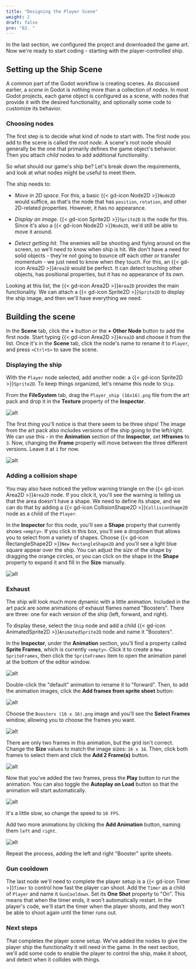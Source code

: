 ```yaml
---
title: "Designing the Player Scene"
weight: 2
draft: false
pre: "02. "
---
```


In the last section, we configured the project and downloaded the game art. Now we're ready to start coding - starting with the player-controlled ship.

## Setting up the Ship Scene

A common part of the Godot workflow is creating scenes. As discussed earlier, a *scene* in Godot is nothing more than a collection of *nodes*. In most Godot projects, each game object is configured as a scene, with nodes that provide it with the desired functionality, and optionally some code to customize its behavior.

### Choosing nodes

The first step is to decide what kind of node to start with. The first node you add to the scene is called the *root node*. A scene's root node should generally be the one that primarily defines the game object's behavior. Then you attach *child* nodes to add additional functionality.

So what should our game's ship be? Let's break down the requirements, and look at what nodes might be useful to meet them.

The ship needs to:

* _Move in 2D space_. For this, a basic {{< gd-icon Node2D >}}`Node2D` would suffice, as that's the node that has `position`, `rotation`, and other 2D-related properties. However, it has no appearance.

* _Display an image_. {{< gd-icon Sprite2D >}}`Sprite2D` is the node for this. Since it's also a {{< gd-icon Node2D >}}`Node2D`, we'd still be able to move it around.

* _Detect getting hit_. The enemies will be shooting and flying around on the screen, so we'll need to know when ship is hit. We don't have a need for solid objects - they're not going to bounce off each other or transfer momentum - we just need to know when they touch. For this, an {{< gd-icon Area2D >}}`Area2D` would be perfect. It can detect touching other objects, has positional properties, but it has no appearance of its own.

Looking at this list, the {{< gd-icon Area2D >}}`Area2D` provides the main functionality. We can attach a {{< gd-icon Sprite2D >}}`Sprite2D` to display the ship image, and then we'll have everything we need.

## Building the scene

In the **Scene** tab, click the **+** button or the **+ Other Node** button to add the first node. Start typing {{< gd-icon Area2D >}}`Area2D` and choose it from the list. Once it's in the **Scene** tab, click the node's name to rename it to `Player`, and press `<Ctrl+S>` to save the scene.

### Displaying the ship

With the `Player` node selected, add another node: a {{< gd-icon Sprite2D >}}`Sprite2D`. To keep things organized, let's rename this node to `Ship`.

From the **FileSystem** tab, drag the `Player_ship (16x16).png` file from the art pack and drop it in the **Texture** property of the **Inspector**.

![alt](/godot_recipes/4.x/img/2d_player_ship.png?width=100)

The first thing you'll notice is that there seem to be three ships! The image from the art pack also includes versions of the ship going to the left/right. We can use this - in the **Animation** section of the **Inspector**, set **Hframes** to `3`. Now, changing the **Frame** property will move between the three different versions. Leave it at `1` for now.

![alt](/godot_recipes/4.x/img/2d_101_04.png)

### Adding a collision shape

You may also have noticed the yellow warning triangle on the {{< gd-icon Area2D >}}`Area2D` node. If you click it, you'll see the warning is telling us that the area doesn't have a shape. We need to define its shape, and we can do that by adding a {{< gd-icon CollisionShape2D >}}`CollisionShape2D` node as a child of the `Player`.

In the **Inspector** for this node, you'll see a **Shape** property that currently shows `<empty>`. If you click in this box, you'll see a dropdown that allows you to select from a variety of shapes. Choose {{< gd-icon RectangleShape2D >}}`New RectangleShape2D` and you'll see a light blue square appear over the ship. You can adjust the size of the shape by dragging the orange circles, or you can click on the shape in the **Shape** property to expand it and fill in the **Size** manually.

![alt](/godot_recipes/4.x/img/2d_101_05.png)

### Exhaust

The ship will look much more dynamic with a little animation. Included in the art pack are some animations of exhaust flames named "Boosters". There are three: one for each version of the ship (left, forward, and right).

To display these, select the `Ship` node and add a child {{< gd-icon AnimatedSprite2D >}}`AnimatedSprite2D` node and name it "Boosters".

In the **Inspector**, under the **Animation** section, you'll find a property called **Sprite Frames**, which is currently `<empty>`. Click it to create a `New SpriteFrames`, then click the `SpriteFrames` item to open the animation panel at the bottom of the editor window.

![alt](/godot_recipes/4.x/img/2d_101_06.png?width=800)

Double-click the "default" animation to rename it to "forward". Then, to add the animation images, click the **Add frames from sprite sheet** button:

![alt](/godot_recipes/4.x/img/2d_101_07.png?width=800)

Choose the `Boosters (16 x 16).png` image and you'll see the **Select Frames** window, allowing you to choose the frames you want.

![alt](/godot_recipes/4.x/img/2d_101_08.png?width=800)

There are only two frames in this animation, but the grid isn't correct. Change the **Size** values to match the image sizes: `16 x 16`. Then, click both frames to select them and click the **Add 2 Frame(s)** button.

![alt](/godot_recipes/4.x/img/2d_101_09.png?width=800)

Now that you've added the two frames, press the **Play** button to run the animation. You can also toggle the **Autoplay on Load** button so that the animation will start automatically.

![alt](/godot_recipes/4.x/img/2d_101_10.png?width=800)

It's a little slow, so change the speed to `10 FPS`.

Add two more animations by clicking the **Add Animation** button, naming them `left` and `right`.

![alt](/godot_recipes/4.x/img/2d_101_11.png)

Repeat the process, adding the left and right "Booster" sprite sheets.

### Gun cooldown

The last node we'll need to complete the player setup is a {{< gd-icon Timer >}}`Timer` to control how fast the player can shoot. Add the `Timer` as a child of `Player` and name it `GunCooldown`. Set its **One Shot** property to "On". This means that when the timer ends, it won't automatically restart. In the player's code, we'll start the timer when the player shoots, and they won't be able to shoot again until the timer runs out.

### Next steps

That completes the player scene setup. We've added the nodes to give the player ship the functionality it will need in the game. In the next section, we'll add some code to enable the player to control the ship, make it shoot, and detect when it collides with things.